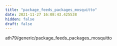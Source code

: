 ```yaml
---
title: "package_feeds_packages_mosquitto"
date: 2021-11-27 16:08:43.425538
hidden: false
draft: false
---
```


ath79/generic/package_feeds_packages_mosquitto

